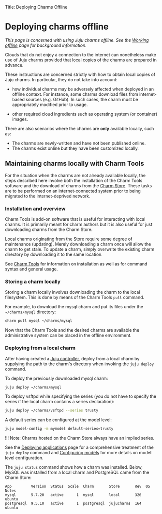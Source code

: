 Title: Deploying Charms Offline

# Deploying charms offline

*This page is concerned with using Juju charms offline. See the
[Working offline][charms-offline] page for background information.*

Clouds that do not enjoy a connection to the internet can nonetheless make use
of Juju charms provided that local copies of the charms are prepared in
advance.

These instructions are concerned strictly with how to obtain local copies of
Juju charms. In particular, they do not take into account:

 - how individual charms may be adversely affected when deployed in an offline
   context. For instance, some charms download files from internet-based
   sources (e.g. GitHub). In such cases, the charm must be appropriately
   modified prior to usage.

 - other required cloud ingredients such as operating system (or container)
   images.

There are also scenarios where the charms are **only** available locally, such
as:

 - The charms are newly-written and have not been published online.
 - The charms exist online but they have been customized locally.

## Maintaining charms locally with Charm Tools

For the situation when the charms are not already available locally, the steps
described here involve both the installation of the Charm Tools software and
the download of charms from the [Charm Store][charm-store]. These tasks are to
be performed on an internet-connected system prior to being migrated to the
internet-deprived network.

### Installation and overview

Charm Tools is add-on software that is useful for interacting with local
charms. It is primarily meant for charm authors but it is also useful for
just downloading charms from the Charm Store.

Local charms originating from the Store require some degree of maintenance
(updating). Merely downloading a charm once will allow the charm to get stale.
To update a charm, simply overwrite the existing charm directory by downloading
it to the same location.

See [Charm Tools][charm-tools] for information on installation as well as
for command syntax and general usage.

### Storing a charm locally

Storing a charm locally involves downloading the charm to the local filesystem.
This is done by means of the Charm Tools `pull` command.

For example, to download the mysql charm and put its files under the
`~/charms/mysql` directory:

```bash
charm pull mysql ~/charms/mysql
```

Now that the Charm Tools and the desired charms are available the
administrative system can be placed in the offline environment.

### Deploying from a local charm

After having created a [Juju controller][controllers], deploy from a local
charm by supplying the path to the charm's directory when invoking the
`juju deploy` command.

To deploy the previously downloaded mysql charm:

```bash
juju deploy ~/charms/mysql
```

To deploy vsftpd while specifying the series (you do not have to specify the
series if the local charm contains a series declaration):

```bash
juju deploy ~/charms/vsftpd --series trusty
```

A default series can be configured at the model level: 

```bash
juju model-config -m mymodel default-series=trusty
```

!!! Note:
    Charms hosted on the Charm Store always have an implied series. 

See the [Deploying applications][charms-deploying] page for a comprehensive
treatment of the `juju deploy` command and [Configuring models][models-config]
for more details on model level configuration.

The `juju status` command shows how a charm was installed. Below, MySQL was
installed from a local charm and PostgreSQL came from the Charm Store:

```no-highlight
App         Version  Status  Scale  Charm       Store       Rev  OS      Notes
mysql       5.7.20   active      1  mysql       local       326  ubuntu  
postgresql  9.5.10   active      1  postgresql  jujucharms  164  ubuntu  
```


<!-- LINKS -->

[charms-offline]: ./charms-offline.html
[charm-store]: https://jujucharms.com
[charm-tools]: ./tools-charm-tools.html
[charms-deploying]: ./charms-deploying.html
[models-config]: ./models-config.html
[controllers]: ./controllers.html
